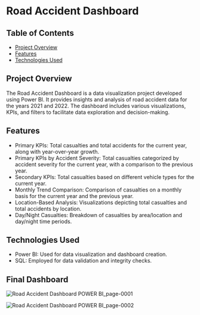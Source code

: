 # Road Accident Dashboard

## Table of Contents
- [Project Overview](#project-overview)
- [Features](#features)
- [Technologies Used](#technologies-used)


## Project Overview

The Road Accident Dashboard is a data visualization project developed using Power BI. It provides insights and analysis of road accident data for the years 2021 and 2022. The dashboard includes various visualizations, KPIs, and filters to facilitate data exploration and decision-making.

## Features

- Primary KPIs: Total casualties and total accidents for the current year, along with year-over-year growth.
- Primary KPIs by Accident Severity: Total casualties categorized by accident severity for the current year, with a comparison to the previous year.
- Secondary KPIs: Total casualties based on different vehicle types for the current year.
- Monthly Trend Comparison: Comparison of casualties on a monthly basis for the current year and the previous year.
- Location-Based Analysis: Visualizations depicting total casualties and total accidents by location.
- Day/Night Casualties: Breakdown of casualties by area/location and day/night time periods.

## Technologies Used

- Power BI: Used for data visualization and dashboard creation.
- SQL: Employed for data validation and integrity checks.

## Final Dashboard

![Road Accident Dashboard POWER BI_page-0001](https://github.com/jagtapdinesh17/ROAD-ACCIDENT-DASHBOARD-USING-POWER-BI/assets/119662841/6654c215-7dbe-458d-a5dd-dde3ce4bdbad)


![Road Accident Dashboard POWER BI_page-0002](https://github.com/jagtapdinesh17/ROAD-ACCIDENT-DASHBOARD-USING-POWER-BI/assets/119662841/e4412920-ecc4-4472-aace-4f12cfa8b8f7)

